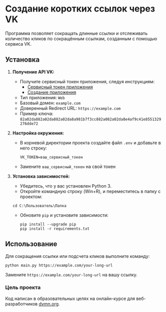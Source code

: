 # Создание коротких ссылок через VK

Программа позволяет сокращать длинные ссылки и отслеживать количество кликов по сокращённым ссылкам, созданным с помощью сервиса VK.

## Установка

1. **Получение API VK:**
   - Получите сервисный токен приложения, следуя инструкциям:
     - [Сервисный токен приложения](https://id.vk.com/about/business/go/docs/ru/vkid/latest/vk-id/connection/tokens/service-token)
     - [Создание приложения](https://id.vk.com/about/business/go/docs/ru/vkid/latest/vk-id/connection/create-application)
   - Тип приложения: `Web`
   - Базовый домен: `example.com`
   - Доверенный Redirect URL: `https://example.com`
   - Пример ключа: `82a02da882a02da882a02da8a981b7f3cc882a082a02da8e4af9c41e8551329276dde72`

2. **Настройка окружения:**
   - В корневой директории проекта создайте файл `.env` и добавьте в него строку:
     ```
     VK_TOKEN=ваш_сервисный_токен
     ```
   - Замените `ваш_сервисный_токен` на свой токен

3. **Установка зависимостей:**
   - Убедитесь, что у вас установлен Python 3.
   - Откройте командную строку (Win+R), и переместитесь в папку с проектом:
   ```
   cd C:\Пользователь\Папка
   ```
   - Обновите `pip` и установите зависимости:
     ```
     pip install --upgrade pip
     pip install -r requirements.txt
     ```

## Использование

Для сокращения ссылки или подсчета кликов выполните команду:
```
python main.py https://example.com/your-long-url
```
Замените `https://example.com/your-long-url` на вашу ссылку.

### Цель проекта

Код написан в образовательных целях на онлайн-курсе для веб-разработчиков [dvmn.org](https://dvmn.org/).
